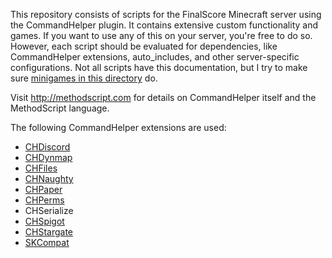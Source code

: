 This repository consists of scripts for the FinalScore Minecraft server using the CommandHelper plugin. It contains extensive custom functionality and games. If you want to use any of this on your server, you're free to do so. However, each script should be evaluated for dependencies, like CommandHelper extensions, auto_includes, and other server-specific configurations. Not all scripts have this documentation, but I try to make sure [minigames in this directory](minigames) do.

Visit http://methodscript.com for details on CommandHelper itself and the MethodScript language.

The following CommandHelper extensions are used:

- [CHDiscord](https://github.com/PseudoKnight/CHDiscord/)
- [CHDynmap](https://github.com/PseudoKnight/CHDynmap/)
- [CHFiles](https://github.com/PseudoKnight/CHFiles/)
- [CHNaughty](https://github.com/PseudoKnight/CHNaughty/)
- [CHPaper](https://github.com/PseudoKnight/CHPaper)
- [CHPerms](https://github.com/jb-aero/CHPerms/)
- CHSerialize
- [CHSpigot](https://github.com/PseudoKnight/CHSpigot/)
- [CHStargate](https://github.com/PseudoKnight/CHStargate/)
- [SKCompat](https://github.com/jb-aero/SKCompat/)
